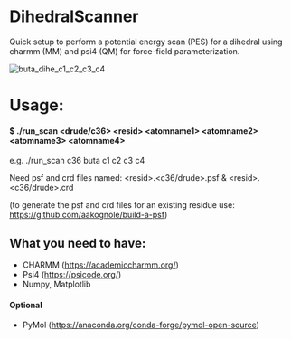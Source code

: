 # DihedralScanner

Quick setup to perform a potential energy scan (PES) for a dihedral using charmm (MM) and psi4 (QM) for force-field parameterization.

![buta_dihe_c1_c2_c3_c4](https://user-images.githubusercontent.com/15039598/158908680-056d677b-c9b6-4f3c-9b4b-9c5d7978d96b.gif)

# Usage:

#### $ ./run_scan <drude/c36> \<resid\> \<atomname1\> \<atomname2\> \<atomname3\> \<atomname4\>

e.g. ./run_scan c36 buta c1 c2 c3 c4

Need psf and crd files named: \<resid\>.\<c36/drude\>.psf & \<resid\>.\<c36/drude\>.crd

(to generate the psf and crd files for an existing residue use: https://github.com/aakognole/build-a-psf)

## What you need to have:
- CHARMM (https://academiccharmm.org/)
- Psi4 (https://psicode.org/)
- Numpy, Matplotlib
#### Optional
- PyMol (https://anaconda.org/conda-forge/pymol-open-source)


